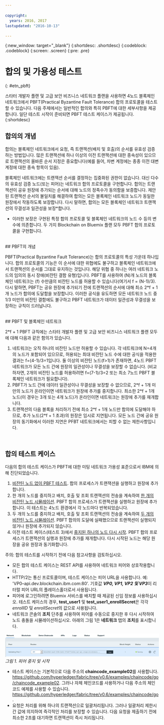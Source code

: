 ```yaml
---

copyright:
  years: 2016, 2017
lastupdated: "2016-10-13"

---
```


{:new_window: target="_blank"}
{:shortdesc: .shortdesc}
{:codeblock: .codeblock}
{:screen: .screen}
{:pre: .pre}


# 합의 및 가용성 테스트
{: #etn_pbft}

스타터 개발자 플랜 및 고급 보안 비즈니스 네트워크 플랜을 사용하면 4노드 블록체인 네트워크에서 PBFT(Practical Byzantine Fault Tolerance) 합의 프로토콜을 테스트할 수 있습니다. 다음 주제에서는 일반적인 합의와 특히 PBFT에 대한 세부사항을 제공합니다. 일단 테스트 시작이 준비되면 PBFT 테스트 케이스가 제공됩니다.   
{:shortdesc}  

## 합의의 개념

합의는 블록체인 네트워크에서 요청, 즉 트랜잭션(배치 및 호출)의 순서를 유효성 검증하는 방법입니다. 많은 트랜잭션에 하나 이상의 이전 트랜잭션에 대한 종속성이 있으므로 트랜잭션의 올바른 순서 지정은 중요합니다(예를 들어, 차변 계정에는 종종 이전 대변 계정에 대한 종속 항목이 있음). 

블록체인 네트워크에는 트랜잭션 순서를 결정하는 집중화된 권한이 없습니다. 대신 다수의 유효성 검증 노드(또는 피어)는 네트워크 합의 프로토콜을 구현합니다. 합의는 트랜잭션이 공유 원장에 추가되는 순서에 대해 노드의 정족수가 동의함을 보증합니다. 제안된 트랜잭션 순서의 불일치를 해결하여 합의는 모든 블록체인 네트워크 노드가 동일한 원장에서 작동하도록 보장합니다. 다시 말하면, 합의는 모든 블록체인 네트워크 트랜잭션의 무결성과 일관성을 보장*합니다. 

* 이러한 보장은 구현된 특정 합의 프로토콜 및 블록체인 네트워크의 노드 수 등의 변수에 의존합니다. 두 가지 Blockchain on Bluemix 플랜 모두 PBFT 합의 프로토콜을 구현합니다.   

<br>
## PBFT의 개념

PBFT(Practical Byzantine Fault Tolerance)는 합의 프로토콜의 특성 가운데 하나입니다. 합의 프로토콜의 기능은 이 순서에 대한 위협에도 불구하고 블록체인 네트워크에서 트랜잭션의 순서를 그대로 유지하는 것입니다. 해당 위협 중 하나는 여러 네트워크 노드의 임의의 동시 장애(비잔틴 결함 유형)입니다. PBFT를 사용하여 (N)개 노드의 블록체인 네트워크는 (f) 수만큼의 비잔틴 노드를 허용할 수 있습니다(여기서 f = (N-1)/3). 다시 말하면, PBFT는 공유 원장에 추가되기 전에 트랜잭션의 순서에 대해 최소 2\*f + 1개 노드가 합의에 도달함을 보장합니다. 이러한 공식을 유도하면 모든 네트워크 노드 중 1/3 미만의 비잔틴 결함에도 불구하고 PBFT 네트워크가 데이터 일관성과 무결성을 보장하는 규칙이 드러납니다.   

<br>
## PBFT 및 블록체인 네트워크

2\*f + 1 PBFT 규칙에는 스타터 개발자 플랜 및 고급 보안 비즈니스 네트워크 플랜 모두에 대해 다음과 같은 함의가 있습니다. 

1. 네트워크는 오직 하나의 비잔틴 노드만 허용할 수 있습니다. 각 네트워크에 N=4개의 노드가 포함되어 있으므로, 허용되는 최대 비잔틴 노드 수에 대한 공식을 적용한 결과는 f=(4-1)/3=1입니다. 둘 이상의 비잔틴 노드(f>1)가 존재하면, 4노드 PBFT 네트워크가 모든 노드 간에 원장의 일관성이나 무결성을 보장할 수 없습니다. (비교하자면, 2개의 비잔틴 노드를 허용하려면 f=(7-1)/3=2 또는 최소 7노드 PBFT 블록체인 네트워크가 필요합니다). 
2. PBFT가 노드 간에 데이터 일관성이나 무결성을 보장할 수 없으므로, 2\*f + 1개 미만의 노드가 온라인이면 네트워크가 원장에 추가를 중지합니다. 최소한 2\*f + 1개 노드(이 경우는 3개 또는 4개 노드)가 온라인이면 네트워크는 원장에 추가를 재개합니다. 
3. 트랜잭션의 다음 블록을 처리하기 전에 최소 2\*f + 1개 노드만 합의에 도달해야 하므로, 추가 노드(2\*f + 1 초과)의 원장은 임시로 지연됩니다. 모든 노드 간에 공유 원장의 동기화에서 이러한 지연은 PFBT 네트워크에서는 피할 수 없는 제한사항입니다. 
<br>

## 합의 테스트 케이스
다음의 합의 테스트 케이스가 PBFT에 대한 미팅 네트워크 가용성 표준으로서 IBM에 의해 진단되었습니다. 

1. [비잔틴 노드 없이 PBFT 테스트](pbft_test1.html). 합의 프로세스가 트랜잭션을 실행하고 원장에 추가합니다. 
2. 한 개의 노드를 중지하고 배치, 호출 및 조회 트랜잭션의 전송을 계속하여 [한 개의 비잔틴 노드 시뮬레이션](pbft_test2.html). PBFT 합의 프로세스가 트랜잭션을 실행하고 원장에 추가합니다. 이 테스트는 4노드 환경에서 각 노드마다 반복되었습니다. 
3. 두 개의 노드를 중지하고 배치, 호출 및 조회 트랜잭션의 전송을 계속하여 [두 개의 비잔틴 노드 시뮬레이션](pbft_test3.html). PBFT 합의의 도달에 실패했으므로 트랜잭션이 실행되지 않거나 원장에 추가되지 않습니다. 
4. 이전 테스트 케이스(테스트 3)에서 [중지된 하나의 노드 다시 시작](pbft_test4.html). PBFT 합의 프로세스가 트랜잭션의 실행과 원장에 추가를 재개합니다. 다시 시작된 노드는 해당 원장을 공유 원장과 동기화합니다.   

주의: 합의 테스트를 시작하기 전에 다음 참고사항을 검토하십시오. 

- 모든 합의 테스트 케이스는 REST API를 사용하여 네트워크 피어와 상호작용합니다. 
- HTTP/2는 통신 프로토콜이며, 테스트 케이스는 피어 URL을 사용합니다. 예: 'VP0–api.dev.blockchain.ibm.com:80'. 기호값 ***VP0, VP1, VP2 및 VP3***이 리터럴 피어 URL의 플레이스홀더로서 사용됩니다. 
-  피어에 로그인하려면 Bluemix 서비스를 배치할 때 제공된 신임 정보를 사용하십시오. 테스트 케이스의 경우, **test\_user1** 및 **test\_user1\_enrollSecret**은 각각 *enrollID* 및 *enrollSecret*의 값으로 사용됩니다. 
-  네트워크 콘솔의 **조치** 단추를 사용하여 피어를 수동으로 중지한 후 다시 시작하여 노드 충돌을 시뮬레이션하십시오. 아래의 그림 1은 **네트워크** 탭의 **조치**를 표시합니다. 

![](images/stopstartpeer.png "피어 중지 및 시작")
*그림 1. 피어 중지 및 시작*

- 테스트 케이스는 기본적으로 다음 주소의 **chaincode_example02**를 사용합니다. https://github.com/hyperledger/fabric/tree/v0.6/examples/chaincode/go/chaincode_example02. 그러나 자체 체인코드를 사용하거나 다음 주소의 체인코드 예제를 사용할 수 있습니다. https://github.com/hyperledger/fabric/tree/v0.6/examples/chaincode/go.
- 요청은 처리를 위해 하나의 트랜잭션으로 일괄처리됩니다. 그러나 일괄처리 제한시간 값에 의지하여 즉각적인 처리를 보장할 수 있습니다. 다음 요청을 제출하기 전에 최소한 2초를 대기하면 트랜잭션이 즉시 처리됩니다. 
